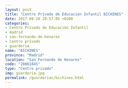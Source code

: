 ```yaml
---
layout: post
title: "Centro Privado de Educación Infantil BICHINES"
date: 2017-09-20 20:57:05 +0200
categories:
- Centro Privado de Educación Infantil
- madrid
- san-fernando-de-henares
- Centro privado
- guarderia
name: "BICHINES"
province: "Madrid"
location: "San Fernando de Henares"
code: "28061845"
type: "Centro privado"
img: guarderia.jpg
permalink: /guarderias/bichines.html
---
```

